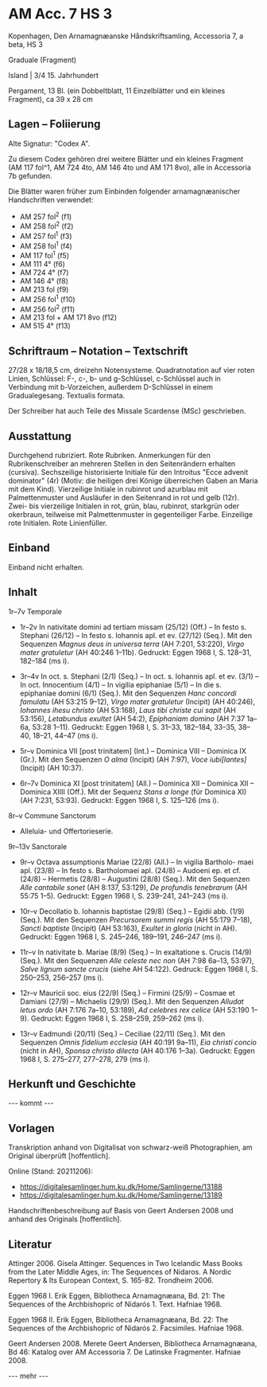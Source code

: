# AM Acc. 7 HS 3

Kopenhagen, Den Arnamagnæanske Håndskriftsamling, Accessoria 7, a beta, HS 3
    
Graduale (Fragment)
    
Island | 3/4 15. Jahrhundert
    
Pergament, 13 Bl. (ein Dobbeltblatt, 11 Einzelblätter und ein kleines Fragment),  ca 39 x 28 cm
    
## Lagen – Foliierung

Alte Signatur: "Codex A".

Zu diesem Codex gehören drei weitere Blätter und ein kleines Fragment (AM 117 fol^1, AM 724 4to, AM 146 4to und AM 171 8vo), alle in Accessoria 7b gefunden.

Die Blätter waren früher zum Einbinden folgender arnamagnæanischer Handschriften verwendet:

- AM 257 fol<sup>2</sup> (f1)
- AM 258 fol<sup>2</sup> (f2)
- AM 257 fol<sup>1</sup> (f3)
- AM 258 fol<sup>1</sup> (f4)
- AM 117 fol<sup>1</sup> (f5)
- AM 111 4° (f6)
- AM 724 4° (f7)
- AM 146 4° (f8)
- AM 213 fol (f9)
- AM 256 fol<sup>1</sup>  (f10)
- AM 256 fol<sup>2</sup>  (f11)
- AM 213 fol + AM 171 8vo (f12)
- AM 515 4° (f13)


    
## Schriftraum – Notation – Textschrift

27/28 x 18/18,5 cm, dreizehn Notensysteme. Quadratnotation auf vier roten Linien, Schlüssel: F-, c-, b- und g-Schlüssel, c-Schlüssel auch in Verbindung mit b-Vorzeichen, außerdem D-Schlüssel in einem Gradualegesang. Textualis formata.

Der Schreiber hat auch Teile des Missale Scardense (MSc) geschrieben.
    
## Ausstattung

Durchgehend rubriziert. Rote Rubriken. Anmerkungen für den Rubrikenschreiber an mehreren Stellen in den Seitenrändern erhalten (cursiva).  Sechszeilige historisierte Initiale für den Introitus "Ecce advenit dominator" (4r) (Motiv: die heiligen drei Könige überreichen Gaben an Maria mit dem Kind). Vierzeilige Initiale in rubinrot und azurblau mit Palmettenmuster und Ausläufer in den Seitenrand in rot und gelb (12r). Zwei- bis vierzeilige Initialen in rot, grün, blau, rubinrot, starkgrün oder okerbraun, teilweise mit Palmettenmuster in gegenteiliger Farbe. Einzeilige rote Initialen. Rote Linienfüller. 

## Einband

Einband nicht erhalten.

## Inhalt

1r–7v Temporale

- 1r–2v In nativitate domini ad tertiam missam (25/12) (Off.) – In festo s. Stephani (26/12) – In festo s. Iohannis apl. et ev. (27/12) (Seq.). Mit den Sequenzen <i>Magnus deus in universa terra</i> (AH 7:201, 53:220), <i>Virgo mater gratuletur</i> (AH 40:246 1–11b). Gedruckt: Eggen 1968 I, S. 128–31, 182–184 (ms i).

- 3r–4v In oct. s. Stephani (2/1) (Seq.) – In oct. s. Iohannis apl. et ev. (3/1) – In oct. Innocentium (4/1) – In vigilia epiphaniae (5/1) – In die s. epiphaniae domini (6/1) (Seq.). Mit den Sequenzen <i>Hanc concordi famulatu</i> (AH 53:215 9–12), <i>Virgo mater gratuletur</i> (Incipit) (AH 40:246), <i>Iohannes ihesu christo</i> (AH 53:168), <i>Laus tibi christe cui sapit</i> (AH 53:156), <i>Letabundus exultet</i> (AH 54:2), <i>Epiphaniam domino</i> (AH 7:37 1a–6a, 53:28 1–11). Gedruckt: Eggen 1968 I, S. 31–33, 182–184, 33–35, 38–40, 18–21, 44–47 (ms i).

- 5r–v Dominica VII [post trinitatem] (Int.) – Dominica VIII – Dominica IX (Gr.). Mit den Sequenzen <i>O alma</i> (Incipit) (AH 7:97), <i>Voce iubi[lantes]</i> (Incipit) (AH 10:37).

- 6r–7v Dominica XI [post trinitatem] (All.) – Dominica XII – Dominica XII – Dominica XIIII (Off.). Mit der Sequenz <i>Stans a longe</i> (für Dominica XI) (AH 7:231, 53:93). Gedruckt: Eggen 1968 I, S. 125–126 (ms i).

8r–v Commune Sanctorum

- Alleluia- und Offertorieserie.

9r–13v Sanctorale

- 9r–v Octava assumptionis Mariae (22/8) (All.) – In vigilia Bartholo- maei apl. (23/8) – In festo s. Bartholomaei apl. (24/8) – Audoeni ep. et cf. (24/8) – Hermetis (28/8) – Augustini (28/8) (Seq.). Mit den Sequenzen <i>Alle cantabile sonet</i> (AH 8:137, 53:129), <i>De profundis tenebrarum</i> (AH 55:75 1–5). Gedruckt: Eggen 1968 I, S. 239–241, 241–243 (ms i).

- 10r–v Decollatio b. Iohannis baptistae (29/8) (Seq.) – Egidii abb. (1/9) (Seq.). Mit den Sequenzen <i>Precursorem summi regis</i> (AH 55:179 7–18), <i>Sancti baptiste</i> (Incipit) (AH 53:163), <i>Exultet in gloria</i> (nicht in AH). Gedruckt: Eggen 1968 I, S. 245–246, 189–191, 246–247 (ms i).

- 11r–v In nativitate b. Mariae (8/9) (Seq.) – In exaltatione s. Crucis (14/9) (Seq.). Mit den Sequenzen <i>Alle celeste nec non</i> (AH 7:98 6a–13, 53:97), <i>Salve lignum sancte crucis</i> (siehe AH 54:122). Gedruck: Eggen 1968 I, S. 250–253, 256–257 (ms i).

- 12r–v Mauricii soc. eius (22/9) (Seq.) – Firmini (25/9) – Cosmae et Damiani (27/9) – Michaelis (29/9) (Seq.). Mit den Sequenzen <i>Alludat letus ordo</i> (AH 7:176 7a–10, 53:189), <i>Ad celebres rex celice</i> (AH 53:190 1–9). Gedruckt: Eggen 1968 I, S. 258–259, 259–262 (ms i).

- 13r–v Eadmundi (20/11) (Seq.) – Ceciliae (22/11) (Seq.). Mit den Sequenzen <i>Omnis fidelium ecclesia</i> (AH 40:191 9a–11), <i>Eia christi concio</i> (nicht in AH), <i>Sponsa christo dilecta</i> (AH 40:176 1–3a). Gedruckt: Eggen 1968 I, S. 275–277, 277–278, 279 (ms i).



## Herkunft und Geschichte

--- kommt ---

## Vorlagen

Transkription anhand von Digitalisat von schwarz-weiß Photographien, am Original überprüft [hoffentlich].

Online (Stand: 20211206):

- https://digitalesamlinger.hum.ku.dk/Home/Samlingerne/13188
- https://digitalesamlinger.hum.ku.dk/Home/Samlingerne/13189

Handschriftenbeschreibung auf Basis von Geert Andersen 2008 und anhand des Originals [hoffentlich].

## Literatur

Attinger 2006. Gisela Attinger. Sequences in Two Icelandic Mass Books from the Later Middle Ages, in: The Sequences of Nidaros. A Nordic Repertory & Its European Context, S. 165-82. Trondheim 2006.

Eggen 1968 I. Erik Eggen, Bibliotheca Arnamagnæana, Bd. 21: The Sequences of the Archbishopric of Nidarós 1. Text.  Hafniae 1968.

Eggen 1968 II. Erik Eggen, Bibliotheca Arnamagnæana, Bd. 22: The Sequences of the Archbishopric of Nidarós 2. Facsimiles.  Hafniae 1968.

Geert Andersen 2008. Merete Geert Andersen, Bibliotheca Arnamagnæana, Bd 46: Katalog over AM Accessoria 7. De Latinske Fragmenter. Hafniae 2008.

--- mehr ---
